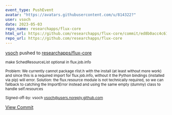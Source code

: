 ```yaml
---
event_type: PushEvent
avatar: "https://avatars.githubusercontent.com/u/814322?"
user: vsoch
date: 2023-05-03
repo_name: researchapps/flux-core
html_url: https://github.com/researchapps/flux-core/commit/ed8b0acc4c615d37e8cc99b680773bc0505ecb12
repo_url: https://github.com/researchapps/flux-core
---
```


<a href='https://github.com/vsoch' target='_blank'>vsoch</a> pushed to <a href='https://github.com/researchapps/flux-core' target='_blank'>researchapps/flux-core</a>

<small>make SchedResourceList optional in flux.job.info

Problem: We currently cannot package rlist.h with the install (at
least without more work) and since this is a required import for
flux.job.info, without it the Python bindings (installed via pip)
will error.
Solution: the flux.resource module is not technically required,
so we can fallback to catching the ImportError instead and using
the same empty (dummy) class to handle self.resources

Signed-off-by: vsoch <vsoch@users.noreply.github.com></small>

<a href='https://github.com/researchapps/flux-core/commit/ed8b0acc4c615d37e8cc99b680773bc0505ecb12' target='_blank'>View Commit</a>